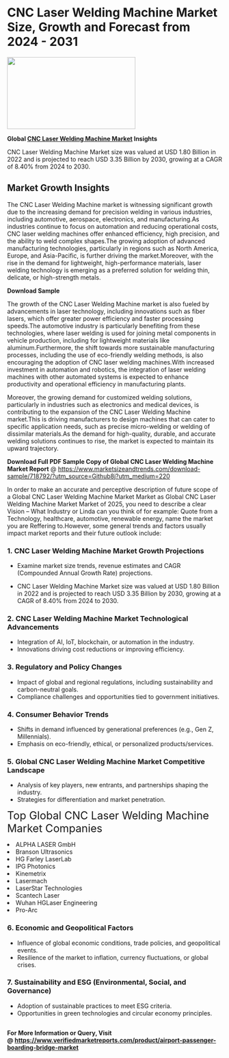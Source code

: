 <H1>CNC Laser Welding Machine Market Size, Growth and Forecast from 2024 - 2031</H1><img class="aligncenter size-medium wp-image-584254" src="https://thirdeyenews.in/wp-content/uploads/2024/09/Global-Market-Research-300x168.jpeg" alt="" width="300" height="168" /><p><strong>Global&nbsp;<a href="https://www.marketsizeandtrends.com/download-sample/718792/?utm_source=Github8j?utm_medium=220">CNC Laser Welding Machine Market</a> Insights</strong></p><p>CNC Laser Welding Machine Market size was valued at USD 1.80 Billion in 2022 and is projected to reach USD 3.35 Billion by 2030, growing at a CAGR of 8.40% from 2024 to 2030.</p><p><h2>Market Growth Insights</h2> <p>The CNC Laser Welding Machine market is witnessing significant growth due to the increasing demand for precision welding in various industries, including automotive, aerospace, electronics, and manufacturing.As industries continue to focus on automation and reducing operational costs, CNC laser welding machines offer enhanced efficiency, high precision, and the ability to weld complex shapes.The growing adoption of advanced manufacturing technologies, particularly in regions such as North America, Europe, and Asia-Pacific, is further driving the market.Moreover, with the rise in the demand for lightweight, high-performance materials, laser welding technology is emerging as a preferred solution for welding thin, delicate, or high-strength metals.</p> <p><strong>Download Sample</strong></p> <p>The growth of the CNC Laser Welding Machine market is also fueled by advancements in laser technology, including innovations such as fiber lasers, which offer greater power efficiency and faster processing speeds.The automotive industry is particularly benefiting from these technologies, where laser welding is used for joining metal components in vehicle production, including for lightweight materials like aluminum.Furthermore, the shift towards more sustainable manufacturing processes, including the use of eco-friendly welding methods, is also encouraging the adoption of CNC laser welding machines.With increased investment in automation and robotics, the integration of laser welding machines with other automated systems is expected to enhance productivity and operational efficiency in manufacturing plants.</p> <p>Moreover, the growing demand for customized welding solutions, particularly in industries such as electronics and medical devices, is contributing to the expansion of the CNC Laser Welding Machine market.This is driving manufacturers to design machines that can cater to specific application needs, such as precise micro-welding or welding of dissimilar materials.As the demand for high-quality, durable, and accurate welding solutions continues to rise, the market is expected to maintain its upward trajectory.</p> <p><span class=""><strong>Download Full PDF Sample Copy of Global CNC Laser Welding Machine Market Report</strong> @ <a href="https://www.marketsizeandtrends.com/download-sample/718792/?utm_source=Github8j?utm_medium=220" target="_blank">https://www.marketsizeandtrends.com/download-sample/718792/?utm_source=Github8j?utm_medium=220</a></span></p><p>In order to make an accurate and perceptive description of future scope of a Global&nbsp;CNC Laser Welding Machine Market Market as Global&nbsp;CNC Laser Welding Machine Market Market of 2025, you need to describe a clear Vision &ndash; What Industry or Linda can you think of for example: Quote from a Technology, healthcare, automotive, renewable energy, name the market you are Reffering to.However, some general trends and factors usually impact market reports and their future outlook include:</p><h3>1.&nbsp;<strong>CNC Laser Welding Machine Market Growth Projections</strong></h3><ul><li>Examine market size trends, revenue estimates and CAGR (Compounded Annual Growth Rate) projections.</li><li><p>CNC Laser Welding Machine Market size was valued at USD 1.80 Billion in 2022 and is projected to reach USD 3.35 Billion by 2030, growing at a CAGR of 8.40% from 2024 to 2030.</p></li></ul><h3>2.&nbsp;<strong>CNC Laser Welding Machine Market Technological Advancements</strong></h3><ul><li>Integration of AI, IoT, blockchain, or automation in the industry.</li><li>Innovations driving cost reductions or improving efficiency.</li></ul><h3>3.&nbsp;<strong>Regulatory and Policy Changes</strong></h3><ul><li>Impact of global and regional regulations, including sustainability and carbon-neutral goals.</li><li>Compliance challenges and opportunities tied to government initiatives.</li></ul><h3>4.&nbsp;<strong>Consumer Behavior Trends</strong></h3><ul><li>Shifts in demand influenced by generational preferences (e.g., Gen Z, Millennials).</li><li>Emphasis on eco-friendly, ethical, or personalized products/services.</li></ul><h3>5.&nbsp;<strong>Global CNC Laser Welding Machine Market Competitive Landscape</strong></h3><ul><li>Analysis of key players, new entrants, and partnerships shaping the industry.</li><li>Strategies for differentiation and market penetration.</li></ul><p data-pm-slice="1 1 []"><span style="color: inherit; font-family: inherit; font-size: 25px;">Top Global CNC Laser Welding Machine Market Companies</span></p><div class="" data-test-id=""><p><li>ALPHA LASER GmbH</li><li> Branson Ultrasonics</li><li> HG Farley LaserLab</li><li> IPG Photonics</li><li> Kinemetrix</li><li> Lasermach</li><li> LaserStar Technologies</li><li> Scantech Laser</li><li> Wuhan HGLaser Engineering</li><li> Pro-Arc</li></p></div><h3>6.&nbsp;<strong>Economic and Geopolitical Factors</strong></h3><ul><li>Influence of global economic conditions, trade policies, and geopolitical events.</li><li>Resilience of the market to inflation, currency fluctuations, or global crises.</li></ul><h3>7.&nbsp;<strong>Sustainability and ESG (Environmental, Social, and Governance)</strong></h3><ul><li>Adoption of sustainable practices to meet ESG criteria.</li><li>Opportunities in green technologies and circular economy principles.</li></ul><h2><strong style="font-size: 14px;">For More Information or Query, Visit @&nbsp;</strong><a style="background-color: #ffffff; font-size: 14px;" href="https://www.marketsizeandtrends.com/report/cnc-laser-welding-machine-market/" target="_blank">https://www.verifiedmarketreports.com/product/airport-passenger-boarding-bridge-market</a></h2>